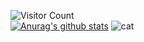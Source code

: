 ![Visitor Count](https://profile-counter.glitch.me/fuki01/count.svg)<br>
[![Anurag's github stats](https://github-readme-stats.vercel.app/api?username=fuki01)](https://github.com/fuki01/github-readme-stats)
![cat](https://camo.githubusercontent.com/d1e31dc52cf700fe195916ba84c533b868ba02d58fe5ad5503c210324f1a6096/68747470733a2f2f692e67697068792e636f6d2f6d656469612f4c6d4e77724268656a6b4b394546503530342f323030772e77656270)
